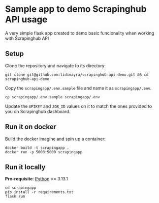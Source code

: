 # Sample app to demo Scrapinghub API usage
A very simple flask app created to demo basic funcionality when working with Scrapinghub API

## Setup
Clone the repository and navigate to its directory:

```
git clone git@github.com:lidimayra/scrapinghub-api-demo.git && cd scrapinghub-api-demo
```

Copy the `scrapingapp/.env.sample` file and name it as `scrapingapp/.env`.

```
cp scrapingapp/.env.sample scrapingapp/.env
```

Update the `APIKEY` and `JOB_ID` values on it to match the ones provided to you on Scrapinghub dashboard.

## Run it on docker
Build the docker imagine and spin up a container:

```
docker build -t scrapingapp .
docker run -p 5000:5000 scrapingapp
```

## Run it locally

**Pre-requisite**: [Python](https://www.python.org/) >= 3.13.1

```
cd scrapingapp
pip install -r requirements.txt
flask run
```
